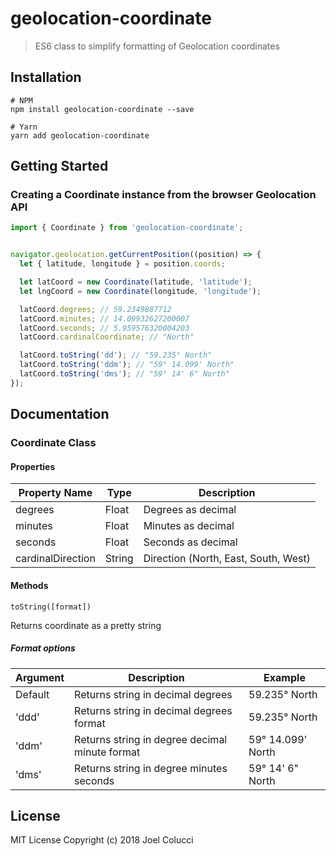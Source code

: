 # geolocation-coordinate
> ES6 class to simplify formatting of Geolocation coordinates

## Installation
```
# NPM
npm install geolocation-coordinate --save

# Yarn
yarn add geolocation-coordinate
```

## Getting Started
### Creating a Coordinate instance from the browser Geolocation API
```javascript
import { Coordinate } from 'geolocation-coordinate';


navigator.geolocation.getCurrentPosition((position) => {
  let { latitude, longitude } = position.coords;

  let latCoord = new Coordinate(latitude, 'latitude');
  let lngCoord = new Coordinate(longitude, 'longitude');

  latCoord.degrees; // 59.2349887712
  latCoord.minutes; // 14.09932627200007
  latCoord.seconds; // 5.959576320004203
  latCoord.cardinalCoordinate; // "North"

  latCoord.toString('dd'); // "59.235° North"
  latCoord.toString('ddm'); // "59° 14.099' North"
  latCoord.toString('dms'); // "59° 14' 6" North"
});
```

## Documentation
### Coordinate Class
#### Properties
| Property Name | Type | Description |
| ------------- | ---- | ----------- |
| degrees | Float | Degrees as decimal |
| minutes | Float | Minutes as decimal |
| seconds | Float | Seconds as decimal |
| cardinalDirection | String | Direction (North, East, South, West) |

#### Methods
`toString([format])`

Returns coordinate as a pretty string

##### Format options
| Argument | Description | Example|
| ------- | ----- | ----------- |
| Default| Returns string in decimal degrees | 59.235° North |
| 'ddd' | Returns string in decimal degrees format | 59.235° North|
| 'ddm' | Returns string in degree decimal minute format | 59° 14.099' North |
| 'dms' | Returns string in degree minutes seconds | 59° 14' 6" North|


## License
MIT License Copyright (c) 2018 Joel Colucci
